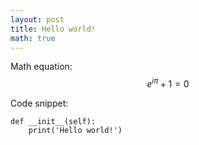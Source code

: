 ```yaml
---
layout: post
title: Hello world!
math: true
---
```


Math equation:
$$
e^{ i \pi } + 1 = 0
$$


Code snippet:
```
def __init__(self):
    print('Hello world!')
```

